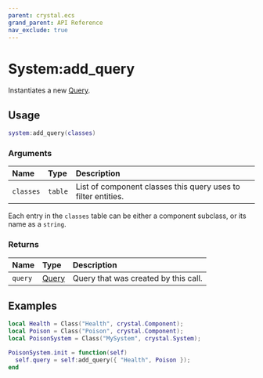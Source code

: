 ```yaml
---
parent: crystal.ecs
grand_parent: API Reference
nav_exclude: true
---
```


# System:add_query

Instantiates a new [Query](query).

## Usage

```lua
system:add_query(classes)
```

### Arguments

| Name      | Type    | Description                                                   |
| :-------- | :------ | :------------------------------------------------------------ |
| `classes` | `table` | List of component classes this query uses to filter entities. |

Each entry in the `classes` table can be either a component subclass, or its name as a `string`.

### Returns

| Name    | Type           | Description                          |
| :------ | :------------- | :----------------------------------- |
| `query` | [Query](query) | Query that was created by this call. |

## Examples

```lua
local Health = Class("Health", crystal.Component);
local Poison = Class("Poison", crystal.Component);
local PoisonSystem = Class("MySystem", crystal.System);

PoisonSystem.init = function(self)
  self.query = self:add_query({ "Health", Poison });
end
```
